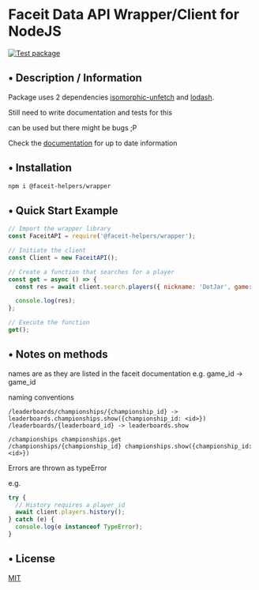 # Faceit Data API Wrapper/Client for NodeJS

[![Test package](https://github.com/faceit-helpers/wrapper/actions/workflows/test.js.yml/badge.svg?branch=main)](https://github.com/faceit-helpers/wrapper/actions/workflows/test.js.yml)

## • Description / Information

Package uses 2 dependencies [isomorphic-unfetch](https://www.npmjs.com/package/isomorphic-unfetch) and [lodash](https://www.npmjs.com/package/lodash).

Still need to write documentation and tests for this

can be used but there might be bugs ;P

Check the [documentation](https://developers.faceit.com/docs/tools/data-api)
for up to date information

## • Installation

```bash
npm i @faceit-helpers/wrapper
```

## • Quick Start Example

```javascript
// Import the wrapper library
const FaceitAPI = require('@faceit-helpers/wrapper');

// Initiate the client
const Client = new FaceitAPI();

// Create a function that searches for a player
const get = async () => {
  const res = await client.search.players({ nickname: 'DotJar', game: 'csgo', country: 'nl' });

  console.log(res);
};

// Execute the function
get();
```

## • Notes on methods

names are as they are listed in the faceit documentation
e.g. game_id -> game_id

naming conventions

```
/leaderboards/championships/{championship_id} -> leaderboards.championships.show({championship_id: <id>})
​/leaderboards​/{leaderboard_id} -> leaderboards.show

```

```
/championships championships.get
/championships/{championship_id} championships.show({championship_id: <id>})
```

Errors are thrown as typeError

e.g.

```javascript
try {
  // History requires a player_id
  await client.players.history();
} catch (e) {
  console.log(e instanceof TypeError);
}
```

## • License

[MIT](LICENSE)

